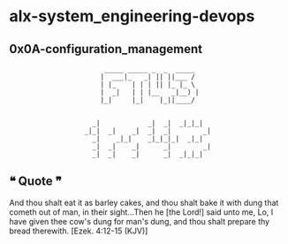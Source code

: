 # alx-system_engineering-devops

## 0x0A-configuration_management

                            _____ _____ _  _  _____ 
                           |  ___|_   _| || ||___ / 
                           | |_    | | | || |_ |_ \ 
                           |  _|   | | |__   _|__) |
                           |_|     |_|    |_||____/ 
                                                    
                                                         
                         _|            _|  _|  _|_|_|    
                       _|_|  _|    _|  _|  _|        _|  
                         _|    _|_|    _|_|_|_|  _|_|    
                         _|  _|    _|      _|        _|  
                         _|  _|    _|      _|  _|_|_|    
                                                         
                                                         
## ❝ Quote ❞

And thou shalt eat it as barley cakes, and thou shalt bake it with dung that
cometh out of man, in their sight...Then he [the Lord!] said unto me, Lo, I
have given thee cow's dung for man's dung, and thou shalt prepare thy bread
therewith.
[Ezek. 4:12-15 (KJV)]
